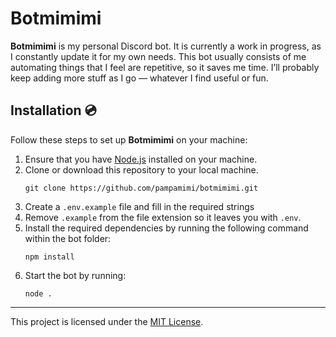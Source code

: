 
# Botmimimi

**Botmimimi** is my personal Discord bot. It is currently a work in progress, as I constantly update it for my own needs. This bot usually consists of me automating things that I feel are repetitive, so it saves me time. I’ll probably keep adding more stuff as I go — whatever I find useful or fun.

## Installation 💿

Follow these steps to set up **Botmimimi** on your machine:

1. Ensure that you have [Node.js](https://nodejs.org/en/) installed on your machine.
2. Clone or download this repository to your local machine.
    ```
    git clone https://github.com/pampamimi/botmimimi.git
    ```
3. Create a `.env.example` file and fill in the required strings
4. Remove `.example` from the file extension so it leaves you with `.env`.
5. Install the required dependencies by running the following command within the bot folder:
    ```
    npm install
    ```
6. Start the bot by running:
    ```
    node .
    ```
    
---
This project is licensed under the [MIT License](https://github.com/pampamimi/botmimimi/blob/main/LICENSE).
